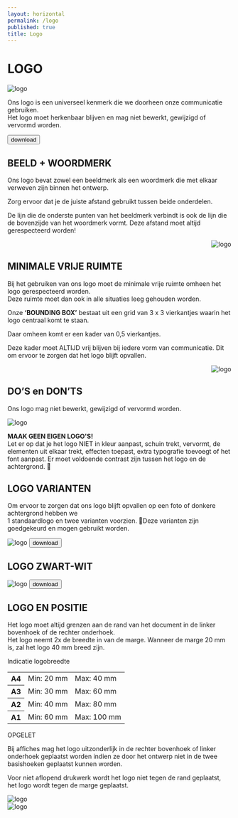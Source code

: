```yaml
---
layout: horizontal
permalink: /logo
published: true
title: Logo
---
```

<h1>LOGO</h1>
<img src="images/voorbeelden/Logo.jpg" alt="logo" class="w-100">

<div class="container">
<div class="row">
<div class="col-10">
<p>Ons logo is een universeel kenmerk die we doorheen onze communicatie gebruiken. <br>Het logo moet herkenbaar blijven en mag niet bewerkt, gewijzigd of vervormd worden.</p>
</div>
<div class="col-2">
<button type="button">download</button>
</div>
</div>
</div>

<div class="container">
<div class="row">
<div class="col-4">
<h2>BEELD + WOORDMERK</h2>
<p>Ons logo bevat zowel een beeldmerk als een woordmerk die met elkaar verweven zijn binnen het ontwerp.</p>
<p>Zorg ervoor dat je de juiste afstand gebruikt tussen beide onderdelen.</p>

<p>De lijn die de onderste punten van het beeldmerk verbindt is ook de lijn die de bovenzijde van het woordmerk vormt. Deze  afstand moet altijd gerespecteerd worden!</p> 
</div>

<div class="col-8" align="right">
<img src="images/voorbeelden/logo1.jpg" alt="logo" class="w-50">
</div>
</div>
</div>

<div class="container" id="grijs">
<h2>MINIMALE VRIJE RUIMTE</h2>
<p>Bij het gebruiken van ons logo moet de minimale vrije ruimte omheen het logo gerespecteerd worden.<BR> Deze ruimte moet dan ook in alle situaties leeg gehouden worden.</p>

<div class="row"> 
<div class="col-4"> 
<p>Onze <strong>‘BOUNDING BOX’</strong> bestaat uit een grid van 3 x 3 vierkantjes waarin het logo centraal komt te staan.</p>
<p>Daar omheen komt er een kader van 0,5 vierkantjes.</p>
<p>Deze kader moet ALTIJD vrij blijven bij iedere vorm van communicatie. Dit om ervoor te zorgen dat het logo blijft opvallen. </p>
</div>

<div class="col-8" class="random" align="right">  
<img src="images/voorbeelden/logo2.jpg" alt="logo" class="w-50">
</div>
</div>
</div>

<h2>DO’S en DON’TS</h2>
<p>Ons logo mag niet bewerkt, gewijzigd of vervormd worden.</p>

<img src="images/voorbeelden/logo3.png" alt="logo" class="w-100">

<div class="wittetekst"><p><strong>MAAK GEEN EIGEN LOGO'S!</strong><br>
Let er op dat je het logo NIET in kleur aanpast, schuin trekt, vervormt, de elementen uit elkaar trekt, effecten toepast, extra typografie toevoegt of het font aanpast. Er moet voldoende contrast zijn tussen het logo en de achtergrond. </P> </div>

<h2>LOGO VARIANTEN</h2>

<p>Om ervoor te zorgen dat ons logo blijft opvallen op een foto of donkere achtergrond hebben we <br>1 standaardlogo en twee varianten voorzien. Deze varianten zijn goedgekeurd en mogen gebruikt worden.</p>

<img src="images/voorbeelden/logo4.png" alt="logo" class="w-100">
<button class="buttondownload" type="button">download</button>

<h2>LOGO ZWART-WIT</h2>
<img src="images/voorbeelden/logo5.png" alt="logo" class="w-100">
<button class="buttondownload" type="button">download</button>

<h2>LOGO EN POSITIE</h2>

<p>Het logo moet altijd grenzen aan de rand van het document in de linker bovenhoek of de rechter onderhoek.<br> Het logo neemt 2x de breedte in van de marge. Wanneer de marge 20 mm is, zal het logo 40 mm breed zijn.</p>  

<div class="container">
<div class="row">
<div class="col-6">
<div class="rodetekst"><p>Indicatie logobreedte</p></div>

<table class="table">
		<tbody>
		  <tr>
			<th scope="row">A4</th>
			<td>Min: 20 mm</td>
			<td>Max: 40 mm</td>
		  </tr>
		  <tr>
			<th scope="row">A3</th>
			<td>Min: 30 mm</td>
			<td>Max: 60 mm</td>
		  </tr>
		  <tr>
			<th scope="row">A2</th>
			<td>Min: 40 mm</td>
			<td>Max: 80 mm</td>
		  </tr>
           <tr>
			<th scope="row">A1</th>
			<td>Min: 60 mm</td>
			<td>Max: 100 mm</td>
		  </tr>
		</tbody>
	  </table>

<div class="rodetekst"><p>OPGELET</p></div>
<p>Bij affiches mag het logo uitzonderlijk in de rechter bovenhoek of linker onderhoek geplaatst worden indien ze door het ontwerp niet in de twee basishoeken geplaatst kunnen worden.</P>

<p>Voor niet aflopend drukwerk wordt het logo niet tegen de rand geplaatst, het logo wordt tegen de marge geplaatst.</p>

<img src="images/voorbeelden/logo8.png" alt="logo" class="w-50">
</div>

<div class="col-5 offset-1">
<img src="images/voorbeelden/logo6.png" alt="logo" class="w-100">
</div>
</div>
</div>